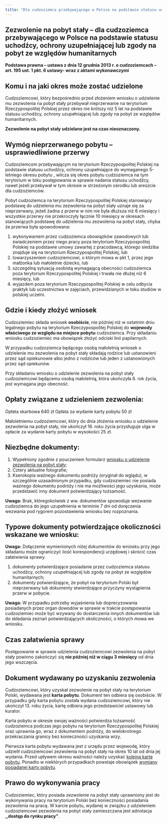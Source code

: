 ```yaml
---
title: "Dla cudzoziemca przebywającego w Polsce na podstawie statusu uchodźcy, ochrony uzupełniającej lub zgody na pobyt ze względów humanitarnych"
---
```


## Zezwolenie na pobyt stały – dla cudzoziemca przebywającego w Polsce na podstawie statusu uchodźcy, ochrony uzupełniającej lub zgody na pobyt ze względów humanitarnych

**Podstawa prawna – ustawa z dnia 12 grudnia 2013 r. o cudzoziemcach – art. 195 ust. 1 pkt. 6 ustawy- wraz z aktami wykonawczymi**

## Komu i na jaki okres może zostać udzielone

Cudzoziemcowi, który bezpośrednio przed złożeniem wniosku o udzielenie mu zezwolenia na pobyt stały przebywał nieprzerwanie na terytorium Rzeczypospolitej Polskiej przez okres nie krótszy niż 5 lat na podstawie statusu uchodźcy, ochrony uzupełniającej lub zgody na pobyt ze względów humanitarnych.

**Zezwolenie na pobyt stały udzielane jest na czas nieoznaczony.**

## Wymóg nieprzerwanego pobytu – usprawiedliwione przerwy

Cudzoziemcom przebywającym na terytorium Rzeczypospolitej Polskiej na podstawie statusu uchodźcy, ochrony uzupełniające do wymaganego 5-letniego okresu pobytu , wlicza się okres pobytu cudzoziemca na tym terytorium w toku postępowania w sprawie nadania statusu uchodźcy, nawet jeżeli przebywał w tym okresie w strzeżonym ośrodku lub areszcie dla cudzoziemców.

Pobyt cudzoziemca na terytorium Rzeczypospolitej Polskiej stanowiący podstawę do udzielenia mu zezwolenia na pobyt stały uznaje się za nieprzerwany, jeżeli żadna z przerw w nim nie była dłuższa niż 6 miesięcy i wszystkie przerwy nie przekroczyły łącznie 10 miesięcy w okresach stanowiących podstawę do udzielenia mu zezwolenia na pobyt stały, chyba że przerwa była spowodowana:

1. wykonywaniem przez cudzoziemca obowiązków zawodowych lub świadczeniem przez niego pracy poza terytorium Rzeczypospolitej Polskiej na podstawie umowy zawartej z pracodawcą, którego siedziba znajduje się na terytorium Rzeczypospolitej Polskiej, lub
2. towarzyszeniem cudzoziemcowi, o którym mowa w pkt 1, przez jego małżonka lub małoletnie dziecko, lub
3. szczególną sytuacją osobistą wymagającą obecności cudzoziemca poza terytorium Rzeczypospolitej Polskiej i trwała nie dłużej niż 6 miesięcy, lub
4. wyjazdem poza terytorium Rzeczypospolitej Polskiej w celu odbycia praktyk lub uczestnictwa w zajęciach, przewidzianych w toku studiów w polskiej uczelni.

## Gdzie i kiedy złożyć wniosek

Cudzoziemiec składa wniosek **osobiście**, nie później niż w ostatnim dniu legalnego pobytu na terytorium Rzeczypospolitej Polskiej do **wojewody właściwego ze względu na miejsce pobytu** cudzoziemca.
Przy składaniu wniosku cudzoziemiec ma obowiązek złożyć odciski linii papilarnych.

W przypadku cudzoziemca będącego osobą małoletnią wniosek o udzielenie mu zezwolenia na pobyt stały składają rodzice lub ustanowieni przez sąd opiekunowie albo jedno z rodziców lub jeden z ustanowionych przez sąd opiekunów.

Przy składaniu wniosku o udzielenie zezwolenia na pobyt stały cudzoziemcowi będącemu osobą małoletnią, która ukończyła 6. rok życia, jest wymagana jego obecność.

## Opłaty związane z udzieleniem zezwolenia:

Opłata skarbowa 640 zł
Opłata za wydanie karty pobytu 50 zł

Małoletniemu cudzoziemcowi, który do dnia złożenia wniosku o udzielenie zezwolenia na pobyt stały, nie ukończył 16. roku życia przysługuje ulga w opłacie za wydanie karty pobytu w wysokości 25 zł.

## Niezbędne dokumenty:

1. Wypełniony zgodnie z pouczeniem formularz [wniosku o udzielenie zezwolenia na pobyt stały](http://localhost:3000/wnioski);
2. Cztery aktualne fotografie;
3. Kserokopia ważnego dokumentu podróży (oryginał do wglądu), w szczególnie uzasadnionym przypadku, gdy cudzoziemiec nie posiada ważnego dokumentu podróży i nie ma możliwości jego uzyskania, może przedstawić inny dokument potwierdzający tożsamość.

**Uwaga:** Brak, któregokolwiek z ww. dokumentów spowoduje wezwanie cudzoziemca do jego uzupełnienia w terminie 7 dni od doręczenia wezwania pod rygorem pozostawienia wniosku bez rozpoznania.

## Typowe dokumenty potwierdzające okoliczności wskazane we wniosku:

**Uwaga:** Dołączenie wymienionych niżej dokumentów do wniosku przy jego składaniu może ograniczyć ilość korespondencji urzędowej i skrócić czas załatwienia sprawy.

1. dokumenty potwierdzające posiadanie przez cudzoziemca statusu uchodźcy, ochrony uzupełniającej lub zgody na pobyt ze względów humanitarnych;
2. dokumenty potwierdzające, że pobyt na terytorium Polski był nieprzerwany lub dokumenty stwierdzające przyczyny wystąpienia przerw w pobycie.

**Uwaga:** W przypadku potrzeby wyjaśnienia lub doprecyzowania posiadanych przez organ dowodów w sprawie w trakcie postępowania cudzoziemiec może być wzywany do dostarczenia innych dokumentów lub do składania zeznań potwierdzających okoliczności, o których mowa we wniosku.

## Czas załatwienia sprawy

Postępowanie w sprawie udzielenia cudzoziemcowi zezwolenia na pobyt stały powinno zakończyć się **nie później niż w ciągu 3 miesięcy** od dnia jego wszczęcia.

## Dokument wydawany po uzyskaniu zezwolenia

Cudzoziemcowi, który uzyskał zezwolenie na pobyt stały na terytorium Polski, wydawana jest **karta pobytu**. Dokument ten odbiera się osobiście. W przypadku gdy karta pobytu została wydana cudzoziemcowi, który nie ukończył 13. roku życia, kartę odbiera jego przedstawiciel ustawowy lub kurator.

Karta pobytu w okresie swojej ważności potwierdza tożsamość cudzoziemca podczas jego pobytu na terytorium Rzeczypospolitej Polskiej oraz uprawnia go, wraz z dokumentem podróży, do wielokrotnego przekraczania granicy bez konieczności uzyskania wizy.

Pierwsza karta pobytu wydawana jest z urzędu przez wojewodę, który udzielił cudzoziemcowi zezwolenia na pobyt stały na okres 10 lat od dnia jej wydania. Przed upływem okresu ważności należy uzyskać [kolejną kartę pobytu](http://localhost:3000/cudzoziemcy/obywatele-panstw-trzecich/wydanie-kolejnej-karty-pobytu). Ponadto w niektórych przypadkach powstaje obowiązek [wymiany posiadanej karty pobytu](http://localhost:3000/cudzoziemcy/obywatele-panstw-trzecich/wymiana-karty-pobytu).

## Prawo do wykonywania pracy

Cudzoziemiec, który posiada zezwolenie na pobyt stały uprawniony jest do wykonywania pracy na terytorium Polski bez konieczności posiadania zezwolenia na pracę. W karcie pobytu, wydanej w związku z udzieleniem cudzoziemcowi zezwolenia na pobyt stały zamieszczana jest adnotacja **,,dostęp do rynku pracy”**.
